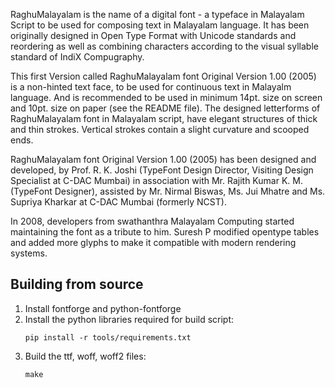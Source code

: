 RaghuMalayalam is the name of a digital font - a typeface in Malayalam Script to be used for composing text in Malayalam language. It has been originally designed in Open Type Format with Unicode standards and reordering as well as combining characters according to the visual syllable standard of IndiX Compugraphy. 

This first Version called RaghuMalayalam font Original Version 1.00 (2005) is a non-hinted text face, to be used for continuous text in Malayalm language. And is recommended to be used in minimum 14pt. size on screen and 10pt. size on paper (see the README file). The designed letterforms of RaghuMalayalam font in Malayalam script, have elegant structures of thick and thin strokes. Vertical strokes contain a slight curvature and scooped ends.

RaghuMalayalam font Original Version 1.00 (2005) has been designed and developed, by Prof. R. K. Joshi (TypeFont Design Director, Visiting Design Specialist at C-DAC Mumbai) in association with Mr. Rajith Kumar K. M. (TypeFont Designer), assisted by Mr. Nirmal Biswas, Ms. Jui Mhatre and Ms. Supriya Kharkar at C-DAC Mumbai (formerly NCST).

In 2008,  developers from swathanthra Malayalam Computing started maintaining the font as a tribute to him. Suresh P  modified opentype tables and added more glyphs to make it compatible with modern rendering systems. 

Building from source
--------------------
1. Install fontforge and python-fontforge
2. Install the python libraries required for build script:
    ```
    pip install -r tools/requirements.txt
    ```
3. Build the ttf, woff, woff2 files: 
   ``` 
   make
   ```